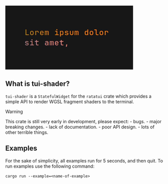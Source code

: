 ![Header](https://github.com/pemattern/tui-shader/blob/main/assets/stylize-other-widget.gif)

## What is tui-shader?

`tui-shader` is a `StatefulWidget` for the `ratatui` crate which provides a simple API to render WGSL fragment shaders to the terminal.

> [!WARNING]
>
>
> This crate is still very early in development, please expect:
>     - bugs.
>     - major breaking changes.
>     - lack of documentation.
>     - poor API design.
>     - lots of other terrible things.  

## Examples

For the sake of simplicity, all examples run for 5 seconds, and then quit.
To run examples use the following command:

```
cargo run --example=<name-of-example>
```
